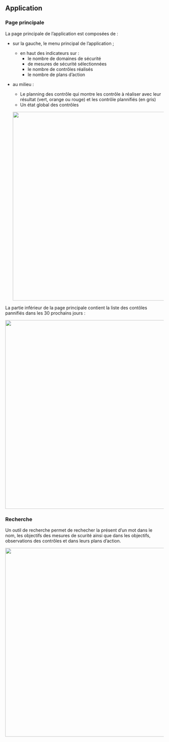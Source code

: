 ## Application

### Page principale

La page principale de l’application est composées de :

* sur la gauche, le menu principal de l’application ;
    * en haut des indicateurs sur :
        * le nombre de domaines de sécurité
        * de mesures de sécurité sélectionnées
        * le nombre de contrôles réalisés
        * le nombre de plans d’action 

* au milieu :
    * Le planning des contrôle qui montre les contrôle à réaliser avec leur résultat (vert, orange ou rouge) et les contrôle plannifiés (en gris)
    * Un état global des contrôles


   [<img src="/deming/images/home1.png" width="600">](/deming/images/home1.png)

La partie inférieur de la page principale contient la liste des contôles pannifiés dans les 30 prochains jours :

   [<img src="/deming/images/home2.png" width="600">](/deming/images/home2.png)

### Recherche

Un outil de recherche permet de rechecher la présent d’un mot dans le nom, les objectifs des mesures de scurité ainsi 
que dans les objectifs, observations des contrôles et dans leurs plans d’action.

   [<img src="/deming/images/search.png" width="600">](/deming/images/search.png)


